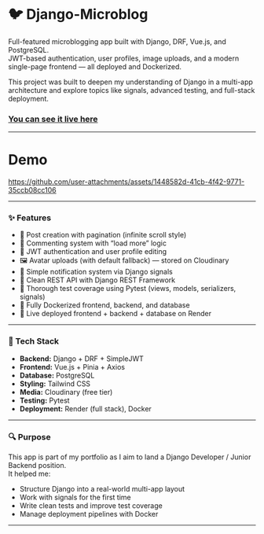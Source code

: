 # 🐦 Django-Microblog

Full-featured microblogging app built with Django, DRF, Vue.js, and PostgreSQL.  
JWT-based authentication, user profiles, image uploads, and a modern single-page frontend — all deployed and Dockerized.

This project was built to deepen my understanding of Django in a multi-app architecture and explore topics like signals, advanced testing, and full-stack deployment.

### [You can see it live here](https://django-microblog-frontend.onrender.com/login)

---

# Demo



https://github.com/user-attachments/assets/1448582d-41cb-4f42-9771-35ccb08cc106



---

### ✨ Features

- 📝 Post creation with pagination (infinite scroll style)
- 💬 Commenting system with “load more” logic
- 👤 JWT authentication and user profile editing
- 🖼 Avatar uploads (with default fallback) — stored on Cloudinary
- 🔔 Simple notification system via Django signals
- 📃 Clean REST API with Django REST Framework
- 🧪 Thorough test coverage using Pytest (views, models, serializers, signals)
- 🐳 Fully Dockerized frontend, backend, and database
- 🚀 Live deployed frontend + backend + database on Render

---

### 🧠 Tech Stack

- **Backend:** Django + DRF + SimpleJWT
- **Frontend:** Vue.js + Pinia + Axios
- **Database:** PostgreSQL
- **Styling:** Tailwind CSS
- **Media:** Cloudinary (free tier)
- **Testing:** Pytest
- **Deployment:** Render (full stack), Docker

---

### 🔍 Purpose

This app is part of my portfolio as I aim to land a Django Developer / Junior Backend position.  
It helped me:
- Structure Django into a real-world multi-app layout
- Work with signals for the first time
- Write clean tests and improve test coverage
- Manage deployment pipelines with Docker

---

